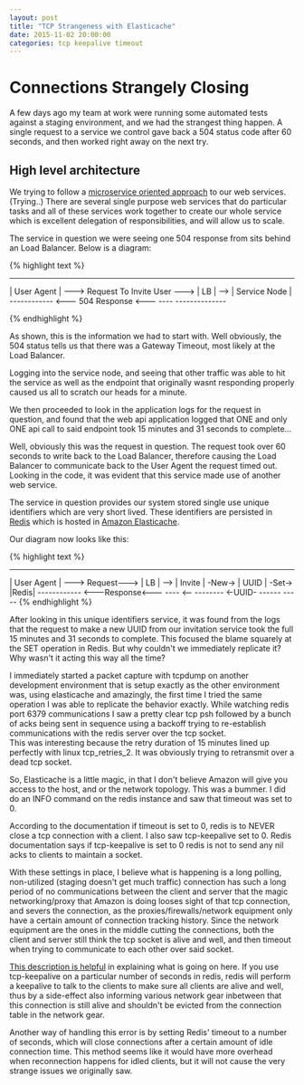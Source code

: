 ```yaml
---
layout: post
title: "TCP Strangeness with Elasticache"
date: 2015-11-02 20:00:00
categories: tcp keepalive timeout
---
```


# Connections Strangely Closing

A few days ago my team at work were running some automated tests against a staging
environment, and we had the strangest thing happen.  A single request to a service
we control gave back a 504 status code after 60 seconds, and then worked right away
on the next try.

## High level architecture

We trying to follow a [microservice oriented approach][microservice] to our web 
services. (Trying..) There are several single purpose web services that do 
particular tasks and all of these services work together to create our whole service
which is excellent delegation of responsibilities, and will allow us to scale.

The service in question we were seeing one 504 response from sits behind an Load
Balancer.  Below is a diagram:

{% highlight text %}
 ------------                                    ----        --------------
| User Agent | ---> Request To Invite User ---> | LB |  --> | Service Node |
 ------------   <---  504 Response     <---      ----        -------------- 

{% endhighlight %}

As shown, this is the information we had to start with.  Well obviously, the 504 
status tells us that there was a Gateway Timeout, most likely at the Load Balancer.

Logging into the service node, and seeing that other traffic was able to hit the 
service as well as the endpoint that originally wasnt responding properly caused
us all to scratch our heads for a minute.

We then proceeded to look in the application logs for the request in question, and 
found that the web api application logged that ONE and only ONE api call to said
endpoint took 15 minutes and 31 seconds to complete...

Well, obviously this was the request in question.  The request took over 60 seconds
to write back to the Load Balancer, therefore causing the Load Balancer to 
communicate back to the User Agent the request timed out.  Looking in the code, it
was evident that this service made use of another web service.

The service in question provides our system stored single use unique identifiers
which are very short lived.  These identifiers are persisted in [Redis][redis] which
is hosted in [Amazon Elasticache][elasticache].

Our diagram now looks like this:

{% highlight text %}
 ------------                    ----       --------          ------          -----
| User Agent | ---> Request---> | LB | --> | Invite | -New-> | UUID | -Set-> |Redis|
 ------------  <---Response<---  ----  <--  --------  <-UUID- ------          -----
{% endhighlight %}

After looking in this unique identifiers service, it was found from the logs that 
the request to make a new UUID from our invitation service took the full 15 minutes
and 31 seconds to complete.  This focused the blame squarely at the SET operation in
Redis.  But why couldn't we immediately replicate it?  Why wasn't it acting this 
way all the time?

I immediately started a packet capture with tcpdump on another development 
environment that is setup exactly as the other environment was, using elasticache 
and amazingly, the first time I tried the same operation I was able to replicate 
the behavior exactly. While watching redis port 6379 communications I saw a pretty
clear tcp psh followed by a bunch of acks being sent in sequence using a backoff 
trying to re-establish communications with the redis server over the tcp socket.  
This was interesting because the retry duration of 15 minutes lined up perfectly
with linux tcp_retries_2.  It was obviously trying to retransmit over a dead tcp
socket.

So, Elasticache is a little magic, in that I don't believe Amazon will give you
access to the host, and or the network topology.  This was a bummer.  I did do an
INFO command on the redis instance and saw that timeout was set to 0.

According to the documentation if timeout is set to 0, redis is to NEVER close a tcp
connection with a client.  I also saw tcp-keepalive set to 0.  Redis documentation 
says if tcp-keepalive is set to 0 redis is not to send any nil acks to clients to 
maintain a socket.

With these settings in place, I believe what is happening is a long polling,
non-utilized (staging doesn't get much traffic) connection has such a long period
of no communications between the client and server that the magic networking/proxy 
that Amazon is doing looses sight of that tcp connection, and severs the connection,
as the proxies/firewalls/network equipment only have a certain amount of connection 
tracking history.  Since the network equipment are the ones in the middle cutting 
the connections, both the client and server still think the tcp socket is alive 
and well, and then timeout when trying to communicate to each other over said 
socket.

[This description is helpful][keepalive] in explaining what is going on here.  If
you use tcp-keepalive on a particular number of seconds in redis, redis will perform 
a keepalive to talk to the clients to make sure all clients are alive and well, thus
by a side-effect also informing various network gear inbetween that this connection
is still alive and shouldn't be evicted from the connection table in the network gear.

Another way of handling this error is by setting Redis' timeout to a number of seconds, 
which will close connections after a certain amount of idle connection time.  This method
seems like it would have more overhead when reconnection happens for idled clients, but
it will not cause the very strange issues we originally saw.


[microservice]: http://martinfowler.com/articles/microservices.html
[redis]: http://redis.io
[elasticache]: http://docs.aws.amazon.com/AmazonElastiCache/latest/UserGuide/WhatIs.html
[keepalive]: http://www.tldp.org/HOWTO/TCP-Keepalive-HOWTO/usingkeepalive.html